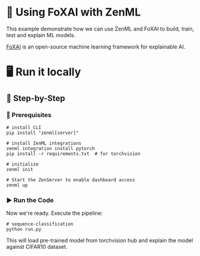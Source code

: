 # 🔦 Using FoXAI with ZenML

This example demonstrate how we can use ZenML and FoXAI to build, train, 
test and explain ML models.

[FoXAI](https://github.com/softwaremill/FoXAI) is an open-source machine learning
framework for explainable AI.

# 🖥 Run it locally

## 👣 Step-by-Step

### 📄 Prerequisites

```shell
# install CLI
pip install "zenml[server]"

# install ZenML integrations
zenml integration install pytorch
pip install -r requirements.txt  # for torchvision

# initialize
zenml init

# Start the ZenServer to enable dashboard access
zenml up
```

### ▶️ Run the Code

Now we're ready. Execute the pipeline:

```shell
# sequence-classification
python run.py
```

This will load pre-trained model from torchvision hub and explain the model
against CIFAR10 dataset.